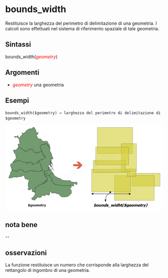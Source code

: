 # bounds_width

Restituisce la larghezza del perimetro di delimitazione di una geometria. I calcoli sono effettuati nel sistema di riferimento spaziale di tale geometria.

## Sintassi

bounds_width(*<span style="color:red;">geometry</span>*)

## Argomenti

* *<span style="color:red;">geometry</span>* una geometria

## Esempi

`bounds_width($geometry) → larghezza del perimetro di delimitazione di $geometry`

![](../../img/geometria/bounds/bounds_width1.png)

## nota bene

--

## osservazioni

La funzione restituisce un numero che corrisponde alla larghezza del rettangolo di ingombro di una geometria.
